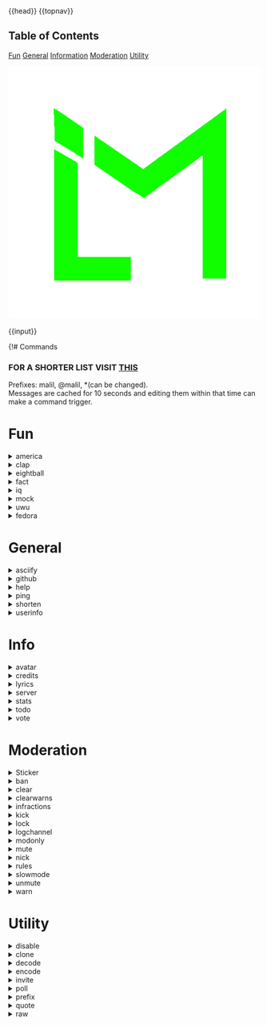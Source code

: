 <!DOCTYPE html>
<html>

<head>
	{{head}}
</head>

<body class="text">
	{{topnav}}
	<div class="sidenav">
		<h2>Table of Contents</h2>
		<a href="#fun">Fun</a>
		<a href="#general">General</a>
		<a href="#info">Information</a>
		<a href="#moderation">Moderation</a>
		<a href="#utility">Utility</a>
		<p >
			<img src="./public/img/nobg.png" class="CommandsMalil" />
		</p>
	</div>
	<div class="body">{{input}}</div>
</body>

</html>

{!# Commands

<!--This is a auto generated page to change the contents of this edit the command files themself-->

### FOR A SHORTER LIST VISIT [THIS](/list)

Prefixes: malil, \@malil, \*(can be changed).  
Messages are cached for 10 seconds and editing them within that time can make a command trigger.

# Fun

<details><summary>america</summary>
### Aliasses
 * america
 * ame 
### Information
 * america something or yourself doesnt work on attachment links only real attachments sorry
</details>
<details><summary>clap</summary>
### Aliasses
 * clap 
### Information
 * 👏Clap👏on👏the👏text.👏
</details>
<details><summary>eightball</summary>
### Aliasses
 * eightball
 * 8ball
 * ask 
### Information
 * Find your 8ball
</details>
<details><summary>fact</summary>
### Aliasses
 * fact 
### Information
 * Searches the internet for a fact
</details>
<details><summary>iq</summary>
### Aliasses
 * iq
 * smart 
### Information
 * Find your iq
</details>
<details><summary>mock</summary>
### Aliasses
 * mock
 * itriedmybest
 * mok 
### Information
 * Find your 8ball
</details>
<details><summary>uwu</summary>
### Aliasses
 * uwu
 * owo 
### Information
 * Uwufy some text
</details>
<details><summary>fedora</summary>
### Aliasses
 * fedora 
### Information
 * Fedora something or yourself doesnt work on attachment links only real attachments sorry
</details>

# General

<details><summary>asciify</summary>
### Aliasses
 * asciify
 * ascii
 * assci
 * asccii
 * asci
 * aci 
### Information
 * Turn a image into a ascii
</details>
<details><summary>github</summary>
### Aliasses
 * github
 * stalk 
### Information
 * Watches github releases from a github repo
</details>
<details><summary>help</summary>
### Aliasses
 * help
 * h
 * ls
 * commands 
### Information
 * Show available commands on the bot
</details>
<details><summary>ping</summary>
### Aliasses
 * ping 
### Information
 * Show ping and latency bot
</details>
<details><summary>shorten</summary>
### Aliasses
 * short
 * shorten 
### Information
 * Show short and latency bot
</details>
<details><summary>userinfo</summary>
### Aliasses
 * userinfo
 * u
 * user 
### Information
 * Get some inf about a user
</details>

# Info

<details><summary>avatar</summary>
### Aliasses
 * avatar
 * av 
### Information
 * Display your discord avatar otr other user.
</details>
<details><summary>credits</summary>
### Aliasses
 * credits
 * credit 
### Information
 * Credits to everyone who has contributed to the bot
</details>
<details><summary>lyrics</summary>
### Aliasses
 * lyrics
 * lyc 
### Information
 * Get the lyrics of a song
</details>
<details><summary>server</summary>
### Aliasses
 * server 
### Information
 * Get some info about the discord server
</details>
<details><summary>stats</summary>
### Aliasses
 * stats
 * st
 * info 
### Information
 * The Statistic of bot
</details>
<details><summary>todo</summary>
### Aliasses
 * todo 
### Information
 * get the todo list of the bot
</details>
<details><summary>vote</summary>
### Aliasses
 * vote
 * votes 
### Information
 * get the bot's voting link
</details>

# Moderation

<details><summary>Sticker</summary>
### Aliasses
 * Sticker
 * removesticker
 * nosticker
 * sticcker
 * blackliststicker
 * sweepsticker
 * byesticker
 * fucksticker
 * nomoresticker
 * quitstickers 
### Information
 * Should remove all stickers once finished
</details>
<details><summary>ban</summary>
### Aliasses
 * ban
 * bang 
### Information
 * To ban members on this guild
</details>
<details><summary>clear</summary>
### Aliasses
 * clear
 * clean 
### Information
 * to clear messages from the chat
</details>
<details><summary>clearwarns</summary>
### Aliasses
 * clearwarns 
### Information
 * clear a user's warning
</details>
<details><summary>infractions</summary>
### Aliasses
 * infractions
 * warns
 * warnings 
### Information
 * check a user's warnings
</details>
<details><summary>kick</summary>
### Aliasses
 * kick 
### Information
 * To kick member on this guild
</details>
<details><summary>lock</summary>
### Aliasses
 * lock
 * unlock
 * close
 * lockchannel
 * unlockchannel 
### Information
 * To lock a channel
</details>
<details><summary>logchannel</summary>
### Aliasses
 * logchannel
 * modlogs 
### Information
 * A way to log all actions in the Moderation category requires manage server permissions to use
</details>
<details><summary>modonly</summary>
### Aliasses
 * modonly 
### Information
 * Make a channel modeonly aka only people with manage messages can use commands there
</details>
<details><summary>mute</summary>
### Aliasses
 * mute
 * tempmute
 * muterole
 * mutedrole 
### Information
 * Use to mute members
</details>
<details><summary>nick</summary>
### Aliasses
 * nick
 * changenick 
### Information
 * Change the nickname of a user
</details>
<details><summary>rules</summary>
### Aliasses
 * rules 
### Information
 * A easy way to get some rules in your server
</details>
<details><summary>slowmode</summary>
### Aliasses
 * slowmode
 * sm 
### Information
 * To change the slowmode of a channel
</details>
<details><summary>unmute</summary>
### Aliasses
 * unmute 
### Information
 * To unmute a user
</details>
<details><summary>warn</summary>
### Aliasses
 * warn 
### Information
 * To warn a user
</details>

# Utility

<details><summary>disable</summary>
### Aliasses
 * disable
 * enable 
### Information
 * A command to disable/enable commands.
</details>
<details><summary>clone</summary>
### Aliasses
 * clone
 * yoink
 * steal
 * emo 
### Information
 * Yoinks a emoji from a server
</details>
<details><summary>decode</summary>
### Aliasses
 * decode 
### Information
 * Decode some stuff
</details>
<details><summary>encode</summary>
### Aliasses
 * encode 
### Information
 * Encode your message
</details>
<details><summary>invite</summary>
### Aliasses
 * invite 
### Information
 * Invite malil to your server as well
</details>
<details><summary>poll</summary>
### Aliasses
 * poll 
### Information
 * Share your questions
</details>
<details><summary>prefix</summary>
### Aliasses
 * prefix 
### Information
 * Set the prefix of malil in your server
</details>
<details><summary>quote</summary>
### Aliasses
 * quote
 * qt 
### Information
 * Quotes a message
</details>
<details><summary>raw</summary>
### Aliasses
 * raw 
### Information
 * Share your questions
</details>
